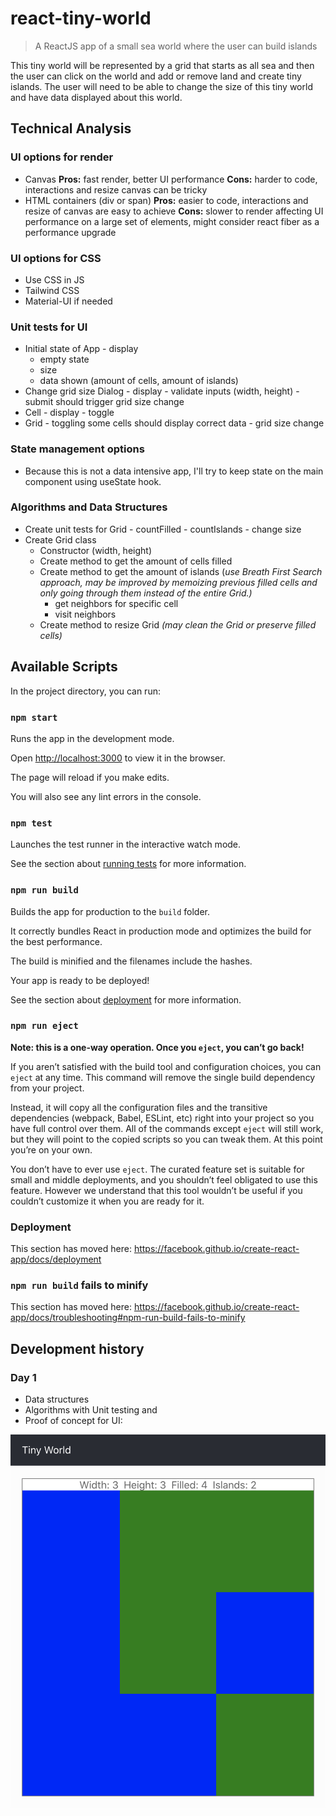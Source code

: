 # react-tiny-world

> A ReactJS app of a small sea world where the user can build islands

This tiny world will be represented by a grid that starts as all sea and then the user can click on the world and add or remove land and create tiny islands. The user will need to be able to change the size of this tiny world and have data displayed about this world.

## Technical Analysis

### UI options for render

- Canvas
  **Pros:** fast render, better UI performance
  **Cons:** harder to code, interactions and resize canvas can be tricky
- HTML containers (div or span)
  **Pros:** easier to code, interactions and resize of canvas are easy to achieve
  **Cons:** slower to render affecting UI performance on a large set of elements, might consider react fiber as a performance upgrade

### UI options for CSS

- Use CSS in JS
- Tailwind CSS
- Material-UI if needed

### Unit tests for UI

- Initial state of App - display
  - empty state
  - size
  - data shown (amount of cells, amount of islands)
- Change grid size Dialog - display - validate inputs (width, height) - submit should trigger grid size change
- Cell - display - toggle
- Grid - toggling some cells should display correct data - grid size change

### State management options

- Because this is not a data intensive app, I'll try to keep state on the main component using useState hook.

### Algorithms and Data Structures

- Create unit tests for Grid - countFilled - countIslands - change size
- Create Grid class
  - Constructor (width, height)
  - Create method to get the amount of cells filled
  - Create method to get the amount of islands (_use Breath First Search approach, may be improved by memoizing previous filled cells and only going through them instead of the entire Grid.)_
    - get neighbors for specific cell
    - visit neighbors
  - Create method to resize Grid _(may clean the Grid or preserve filled cells)_

## Available Scripts

In the project directory, you can run:

### `npm start`

Runs the app in the development mode.<br />

Open [http://localhost:3000](http://localhost:3000) to view it in the browser.

The page will reload if you make edits.<br />

You will also see any lint errors in the console.

### `npm test`

Launches the test runner in the interactive watch mode.<br />

See the section about [running tests](https://facebook.github.io/create-react-app/docs/running-tests) for more information.

### `npm run build`

Builds the app for production to the `build` folder.<br />

It correctly bundles React in production mode and optimizes the build for the best performance.

The build is minified and the filenames include the hashes.<br />

Your app is ready to be deployed!

See the section about [deployment](https://facebook.github.io/create-react-app/docs/deployment) for more information.

### `npm run eject`

**Note: this is a one-way operation. Once you `eject`, you can’t go back!**

If you aren’t satisfied with the build tool and configuration choices, you can `eject` at any time. This command will remove the single build dependency from your project.

Instead, it will copy all the configuration files and the transitive dependencies (webpack, Babel, ESLint, etc) right into your project so you have full control over them. All of the commands except `eject` will still work, but they will point to the copied scripts so you can tweak them. At this point you’re on your own.

You don’t have to ever use `eject`. The curated feature set is suitable for small and middle deployments, and you shouldn’t feel obligated to use this feature. However we understand that this tool wouldn’t be useful if you couldn’t customize it when you are ready for it.

### Deployment

This section has moved here: https://facebook.github.io/create-react-app/docs/deployment

### `npm run build` fails to minify

This section has moved here: https://facebook.github.io/create-react-app/docs/troubleshooting#npm-run-build-fails-to-minify

## Development history

### Day 1

- Data structures
- Algorithms with Unit testing and
- Proof of concept for UI:

![First Iteration](/public/proof-of-concept-ui.png) <!-- .element height="50%" width="50%" -->
